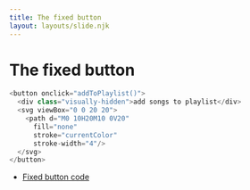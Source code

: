 ```yaml
---
title: The fixed button
layout: layouts/slide.njk
---
```


# The fixed button

```js
<button onclick="addToPlaylist()">
  <div class="visually-hidden">add songs to playlist</div>
  <svg viewBox="0 0 20 20">
    <path d="M0 10H20M10 0V20"
      fill="none"
      stroke="currentColor"
      stroke-width="4"/>
  </svg>
</button>
```

- [Fixed button code](https://codepen.io/learosema/pen/qBYeYBW/6d91a0815e4287cb6297a8d0749f5d36?editors=1111)
